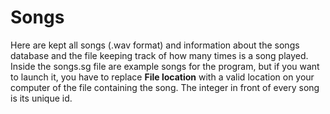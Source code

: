 # Songs
Here are kept all songs (.wav format) and information about the songs database and the file keeping track of how many times is a song played.
Inside the songs.sg file are example songs for the program, but if you want to launch it, you have to replace **File location** with a valid location on your computer of the file containing the song. The integer in front of every song is its unique id.
